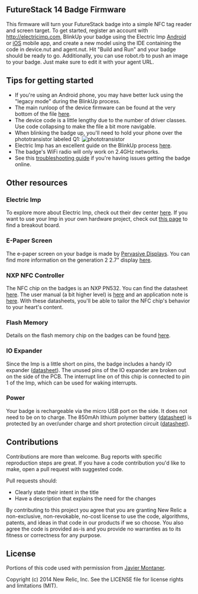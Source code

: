 ## FutureStack 14 Badge Firmware

This firmware will turn your FutureStack badge into a simple NFC tag reader and screen target.  To get started, register an account with http://electricimp.com, BlinkUp your badge using the Electric Imp [Android](https://play.google.com/store/apps/details?id=com.electricimp.electricimp) or [iOS](https://itunes.apple.com/lb/app/electric-imp/id547133856?mt=8) mobile app, and create a new model using the IDE containing the code in device.nut and agent.nut.  Hit "Build and Run" and your badge should be ready to go.  Additionally, you can use robot.rb to push an image to your badge.  Just make sure to edit it with your agent URL.

## Tips for getting started
* If you're using an Android phone, you may have better luck using the "legacy mode" during the BlinkUp process.
* The main runloop of the device firmware can be found at the very bottom of the file [here](https://github.com/newrelic/futurestack14_badge/blob/master/device.nut#L1814-L1825).
* The device code is a little lengthy due to the number of driver classes.  Use code collapsing to make the file a bit more navigable.
* When blinking the badge up, you'll need to hold your phone over the phototransistor labeled Q1: 
![phototransistor](https://www.evernote.com/shard/s203/sh/13c3f963-e924-422f-8d1d-96544596ed10/a80d69b1926e2dc751f863632668acdf/res/b600769f-ac7c-41df-9290-1ae1359aec00/skitch.png?resizeSmall&width=832)
* Electric Imp has an excellent guide on the BlinkUp process [here](https://electricimp.com/docs/gettingstarted/1-blinkup/).
* The badge's WiFi radio will only work on 2.4GHz networks.
* See this [troubleshooting guide](https://electricimp.com/docs/troubleshooting/blinkup/) if you're having issues getting the badge online.

## Other resources
### Electric Imp
To explore more about Electric Imp, check out their dev center [here](https://electricimp.com/docs).  If you want to use your Imp in your own hardware project, check out [this page](https://electricimp.com/docs/gettingstarted/devkits) to find a breakout board.

### E-Paper Screen
The e-paper screen on your badge is made by [Pervasive Displays](http://www.pervasivedisplays.com).  You can find more information on the generation 2 2.7" display [here](http://repaper.org).

### NXP NFC Controller
The NFC chip on the badges is an NXP PN532.  You can find the datasheet [here]( http://www.adafruit.com/datasheets/pn532longds.pdf).  The user manual (a bit higher level) is [here]( http://www.adafruit.com/datasheets/pn532um.pdf) and an application note is [here]( http://www.adafruit.com/datasheets/PN532C106_Application%20Note_v1.2.pdf).  With these datasheets, you'll be able to tailor the NFC chip's behavior to your heart's content.

### Flash Memory
Details on the flash memory chip on the badges can be found [here](http://www.macronix.com/Lists/Datasheet/Attachments/1610/MX25L8006E,%203V,%208Mb,%20v1.4.pdf).

### IO Expander
Since the Imp is a little short on pins, the badge includes a handy IO expander ([datasheet](http://www.semtech.com/images/datasheet/sx150x_456.pdf)).  The unused pins of the IO expander are broken out on the side of the PCB.  The interrupt line on of this chip is connected to pin 1 of the Imp, which can be used for waking interrupts.

### Power
Your badge is rechargeable via the micro USB port on the side.  It does not need to be on to charge.  The 850mAh lithium polymer battery ([datasheet](https://www.sparkfun.com/datasheets/Batteries/063048%20Li-polymer.pdf)) is protected by an over/under charge and short protection circuit ([datasheet](http://dlnmh9ip6v2uc.cloudfront.net/datasheets/Prototyping/BatteryProtection.pdf)).

## Contributions
Contributions are more than welcome. Bug reports with specific reproduction
steps are great. If you have a code contribution you'd like to make, open a
pull request with suggested code.

Pull requests should:

 * Clearly state their intent in the title
 * Have a description that explains the need for the changes

By contributing to this project you agree that you are granting New Relic a
non-exclusive, non-revokable, no-cost license to use the code, algorithms,
patents, and ideas in that code in our products if we so choose. You also agree
the code is provided as-is and you provide no warranties as to its fitness or
correctness for any purpose.

## License
Portions of this code used with permission from [Javier Montaner](https://github.com/jmgjmg/eImpNFC).

Copyright (c) 2014 New Relic, Inc. See the LICENSE file for license rights and limitations (MIT).

